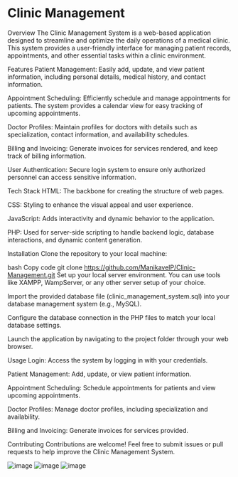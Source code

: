 # Clinic Management

Overview
The Clinic Management System is a web-based application designed to streamline and optimize the daily operations of a medical clinic. This system provides a user-friendly interface for managing patient records, appointments, and other essential tasks within a clinic environment.

Features
Patient Management: Easily add, update, and view patient information, including personal details, medical history, and contact information.

Appointment Scheduling: Efficiently schedule and manage appointments for patients. The system provides a calendar view for easy tracking of upcoming appointments.

Doctor Profiles: Maintain profiles for doctors with details such as specialization, contact information, and availability schedules.

Billing and Invoicing: Generate invoices for services rendered, and keep track of billing information.

User Authentication: Secure login system to ensure only authorized personnel can access sensitive information.

Tech Stack
HTML: The backbone for creating the structure of web pages.

CSS: Styling to enhance the visual appeal and user experience.

JavaScript: Adds interactivity and dynamic behavior to the application.

PHP: Used for server-side scripting to handle backend logic, database interactions, and dynamic content generation.

Installation
Clone the repository to your local machine:

bash
Copy code
git clone https://github.com/ManikavelP/Clinic-Management.git
Set up your local server environment. You can use tools like XAMPP, WampServer, or any other server setup of your choice.

Import the provided database file (clinic_management_system.sql) into your database management system (e.g., MySQL).

Configure the database connection in the PHP files to match your local database settings.

Launch the application by navigating to the project folder through your web browser.

Usage
Login: Access the system by logging in with your credentials.

Patient Management: Add, update, or view patient information.

Appointment Scheduling: Schedule appointments for patients and view upcoming appointments.

Doctor Profiles: Manage doctor profiles, including specialization and availability.

Billing and Invoicing: Generate invoices for services provided.

Contributing
Contributions are welcome! Feel free to submit issues or pull requests to help improve the Clinic Management System.

![image](https://user-images.githubusercontent.com/64016811/236557326-28f7e70b-4974-4fd4-973b-55a8a59a69cb.png)
![image](https://user-images.githubusercontent.com/64016811/236557391-4182b241-3e1b-4dd9-8307-967383bd2dbf.png)
![image](https://user-images.githubusercontent.com/64016811/236557477-1149ab32-107b-48a9-9a3e-9b82c3b5c626.png)
